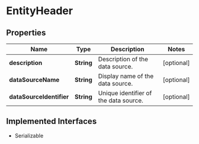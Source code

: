 

# EntityHeader


## Properties

| Name | Type | Description | Notes |
|------------ | ------------- | ------------- | -------------|
|**description** | **String** | Description of the data source. |  [optional] |
|**dataSourceName** | **String** | Display name of the data source. |  [optional] |
|**dataSourceIdentifier** | **String** | Unique identifier of the data source. |  [optional] |


## Implemented Interfaces

* Serializable


